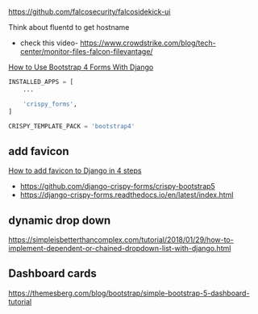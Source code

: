 https://github.com/falcosecurity/falcosidekick-ui


Think about fluentd to get hostname

- check this video-  https://www.crowdstrike.com/blog/tech-center/monitor-files-falcon-filevantage/

[How to Use Bootstrap 4 Forms With Django](https://simpleisbetterthancomplex.com/tutorial/2018/08/13/how-to-use-bootstrap-4-forms-with-django.html)

```python
INSTALLED_APPS = [
    ...

    'crispy_forms',
]

CRISPY_TEMPLATE_PACK = 'bootstrap4'
```

## add favicon

[How to add favicon to Django in 4 steps](https://simpleit.rocks/python/django/django-favicon-adding/)



- https://github.com/django-crispy-forms/crispy-bootstrap5
- https://django-crispy-forms.readthedocs.io/en/latest/index.html


## dynamic drop down 

https://simpleisbetterthancomplex.com/tutorial/2018/01/29/how-to-implement-dependent-or-chained-dropdown-list-with-django.html

## Dashboard cards

https://themesberg.com/blog/bootstrap/simple-bootstrap-5-dashboard-tutorial
